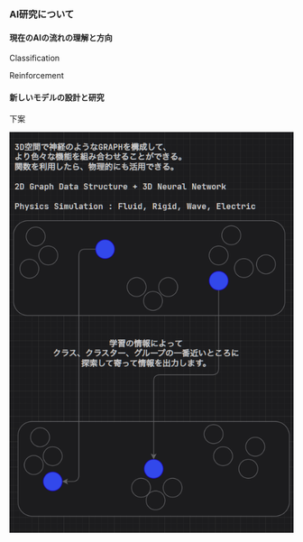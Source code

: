 ### AI研究について
#### 現在のAIの流れの理解と方向
Classification

Reinforcement

#### 新しいモデルの設計と研究

下案

![img.png](img.png)
